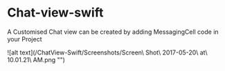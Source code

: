 # Chat-view-swift
A Customised Chat view can be created by adding MessagingCell code in your Project

![alt text](/ChatView-Swift/Screenshots/Screen\ Shot\ 2017-05-20\ at\ 10.01.21\ AM.png "")
